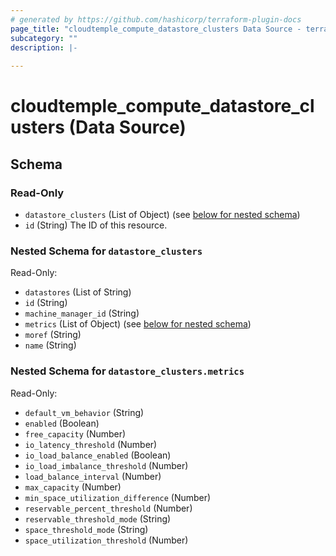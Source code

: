 ```yaml
---
# generated by https://github.com/hashicorp/terraform-plugin-docs
page_title: "cloudtemple_compute_datastore_clusters Data Source - terraform-provider-cloudtemple"
subcategory: ""
description: |-
  
---
```


# cloudtemple_compute_datastore_clusters (Data Source)





<!-- schema generated by tfplugindocs -->
## Schema

### Read-Only

- `datastore_clusters` (List of Object) (see [below for nested schema](#nestedatt--datastore_clusters))
- `id` (String) The ID of this resource.

<a id="nestedatt--datastore_clusters"></a>
### Nested Schema for `datastore_clusters`

Read-Only:

- `datastores` (List of String)
- `id` (String)
- `machine_manager_id` (String)
- `metrics` (List of Object) (see [below for nested schema](#nestedobjatt--datastore_clusters--metrics))
- `moref` (String)
- `name` (String)

<a id="nestedobjatt--datastore_clusters--metrics"></a>
### Nested Schema for `datastore_clusters.metrics`

Read-Only:

- `default_vm_behavior` (String)
- `enabled` (Boolean)
- `free_capacity` (Number)
- `io_latency_threshold` (Number)
- `io_load_balance_enabled` (Boolean)
- `io_load_imbalance_threshold` (Number)
- `load_balance_interval` (Number)
- `max_capacity` (Number)
- `min_space_utilization_difference` (Number)
- `reservable_percent_threshold` (Number)
- `reservable_threshold_mode` (String)
- `space_threshold_mode` (String)
- `space_utilization_threshold` (Number)


